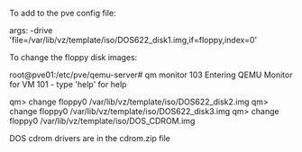 

To add to the pve config file:

args: -drive 'file=/var/lib/vz/template/iso/DOS622_disk1.img,if=floppy,index=0'

To change the floppy disk images:

root@pve01:/etc/pve/qemu-server# qm monitor 103
Entering QEMU Monitor for VM 101 - type 'help' for help

qm> change floppy0 /var/lib/vz/template/iso/DOS622_disk2.img
qm> change floppy0 /var/lib/vz/template/iso/DOS622_disk3.img
qm> change floppy0 /var/lib/vz/template/iso/DOS_CDROM.img

DOS cdrom drivers are in the cdrom.zip file

